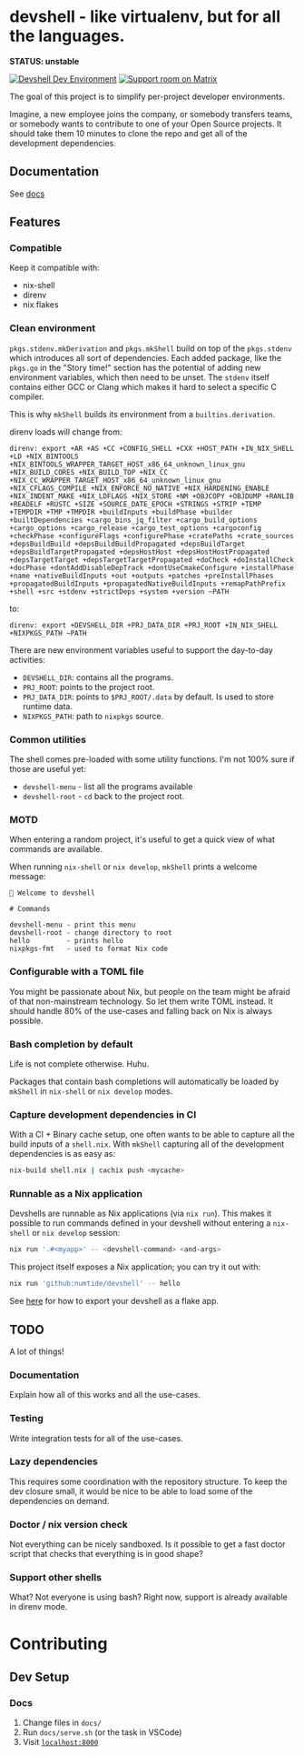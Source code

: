 # devshell - like virtualenv, but for all the languages.

**STATUS: unstable**

[![Devshell Dev Environment](https://img.shields.io/badge/nix-devshell-blue?logo=NixOS&labelColor=ccc)](https://github.com/numtide/devshell) [![Support room on Matrix](https://img.shields.io/matrix/devshell:numtide.com.svg?label=%23devshell%3Anumtide.com&logo=matrix&server_fqdn=matrix.numtide.com)](https://matrix.to/#/#devshell:numtide.com)

The goal of this project is to simplify per-project developer environments.

Imagine, a new employee joins the company, or somebody transfers teams, or
somebody wants to contribute to one of your Open Source projects. It
should take them 10 minutes to clone the repo and get all of the development
dependencies.

## Documentation

See [docs](docs)

## Features

### Compatible

Keep it compatible with:

* nix-shell
* direnv
* nix flakes

### Clean environment

`pkgs.stdenv.mkDerivation` and `pkgs.mkShell` build on top of the
`pkgs.stdenv` which introduces all sort of dependencies. Each added package,
like the `pkgs.go` in the "Story time!" section has the potential of adding
new environment variables, which then need to be unset. The `stdenv` itself
contains either GCC or Clang which makes it hard to select a specific C
compiler.

This is why `mkShell` builds its environment from a `builtins.derivation`.

direnv loads will change from:
```
direnv: export +AR +AS +CC +CONFIG_SHELL +CXX +HOST_PATH +IN_NIX_SHELL +LD +NIX_BINTOOLS +NIX_BINTOOLS_WRAPPER_TARGET_HOST_x86_64_unknown_linux_gnu +NIX_BUILD_CORES +NIX_BUILD_TOP +NIX_CC +NIX_CC_WRAPPER_TARGET_HOST_x86_64_unknown_linux_gnu +NIX_CFLAGS_COMPILE +NIX_ENFORCE_NO_NATIVE +NIX_HARDENING_ENABLE +NIX_INDENT_MAKE +NIX_LDFLAGS +NIX_STORE +NM +OBJCOPY +OBJDUMP +RANLIB +READELF +RUSTC +SIZE +SOURCE_DATE_EPOCH +STRINGS +STRIP +TEMP +TEMPDIR +TMP +TMPDIR +buildInputs +buildPhase +builder +builtDependencies +cargo_bins_jq_filter +cargo_build_options +cargo_options +cargo_release +cargo_test_options +cargoconfig +checkPhase +configureFlags +configurePhase +cratePaths +crate_sources +depsBuildBuild +depsBuildBuildPropagated +depsBuildTarget +depsBuildTargetPropagated +depsHostHost +depsHostHostPropagated +depsTargetTarget +depsTargetTargetPropagated +doCheck +doInstallCheck +docPhase +dontAddDisableDepTrack +dontUseCmakeConfigure +installPhase +name +nativeBuildInputs +out +outputs +patches +preInstallPhases +propagatedBuildInputs +propagatedNativeBuildInputs +remapPathPrefix +shell +src +stdenv +strictDeps +system +version ~PATH
```
to:
```
direnv: export +DEVSHELL_DIR +PRJ_DATA_DIR +PRJ_ROOT +IN_NIX_SHELL +NIXPKGS_PATH ~PATH
```

There are new environment variables useful to support the day-to-day
activities:
* `DEVSHELL_DIR`: contains all the programs.
* `PRJ_ROOT`: points to the project root.
* `PRJ_DATA_DIR`: points to `$PRJ_ROOT/.data` by default. Is used to store runtime data.
* `NIXPKGS_PATH`: path to `nixpkgs` source.

### Common utilities

The shell comes pre-loaded with some utility functions. I'm not 100% sure if
those are useful yet:

* `devshell-menu` - list all the programs available
* `devshell-root` - `cd` back to the project root.

### MOTD

When entering a random project, it's useful to get a quick view of what
commands are available.

When running `nix-shell` or `nix develop`, `mkShell` prints a welcome message:

```
🔨 Welcome to devshell

# Commands

devshell-menu - print this menu
devshell-root - change directory to root
hello         - prints hello
nixpkgs-fmt   - used to format Nix code
```

### Configurable with a TOML file

You might be passionate about Nix, but people on the team might be afraid of
that non-mainstream technology. So let them write TOML instead. It should
handle 80% of the use-cases and falling back on Nix is always possible.

### Bash completion by default

Life is not complete otherwise. Huhu.

Packages that contain bash completions will automatically be loaded by
`mkShell` in `nix-shell` or `nix develop` modes.

### Capture development dependencies in CI

With a CI + Binary cache setup, one often wants to be able to capture all the
build inputs of a `shell.nix`. With `mkShell` capturing all of the
development dependencies is as easy as:

```sh
nix-build shell.nix | cachix push <mycache>
```

### Runnable as a Nix application

Devshells are runnable as Nix applications (via `nix run`).  This makes it
possible to run commands defined in your devshell without entering a
`nix-shell` or `nix develop` session:

```sh
nix run '.#<myapp>' -- <devshell-command> <and-args>
```

This project itself exposes a Nix application; you can try it out with:


```sh
nix run 'github:numtide/devshell' -- hello
```

See [here](docs/flake-app.md) for how to export your devshell as a flake app.

## TODO

A lot of things!

### Documentation

Explain how all of this works and all the use-cases.

### Testing

Write integration tests for all of the use-cases.

### Lazy dependencies

This requires some coordination with the repository structure. To keep the
dev closure small, it would be nice to be able to load some of the
dependencies on demand.

### Doctor / nix version check

Not everything can be nicely sandboxed. Is it possible to get a fast doctor
script that checks that everything is in good shape?

### Support other shells

What? Not everyone is using bash? Right now, support is already available in 
direnv mode.

# Contributing

## Dev Setup

### Docs

1. Change files in `docs/`
2. Run `docs/serve.sh` (or the task in VSCode)
3. Visit [`localhost:8000`](http://localhost:8000)
